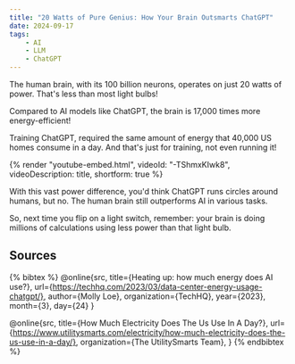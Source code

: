 ```yaml
---
title: "20 Watts of Pure Genius: How Your Brain Outsmarts ChatGPT"
date: 2024-09-17
tags:
    - AI 
    - LLM
    - ChatGPT
---
```


The human brain, with its 100 billion neurons, operates on just 20 watts of power. That's less than most light bulbs!

Compared to AI models like ChatGPT, the brain is 17,000 times more energy-efficient!

Training ChatGPT, required the same amount of energy that 40,000 US homes consume in a day. And that's just for training, not even running it!

{% render "youtube-embed.html", videoId: "-TShmxKIwk8", videoDescription: title, shortform: true %}

With this vast power difference, you'd think ChatGPT runs circles around humans, but no. The human brain still outperforms AI in various tasks.

So, next time you flip on a light switch, remember: your brain is doing millions of calculations using less power than that light bulb.

## Sources
{% bibtex %}
@online{src,
    title={Heating up: how much energy does AI use?},
    url={https://techhq.com/2023/03/data-center-energy-usage-chatgpt/},
    author={Molly Loe},
    organization={TechHQ},
    year={2023},
    month={3},
    day={24}
}

@online{src,
    title={How Much Electricity Does The Us Use In A Day?},
    url={https://www.utilitysmarts.com/electricity/how-much-electricity-does-the-us-use-in-a-day/},
    organization={The UtilitySmarts Team},
}
{% endbibtex %}